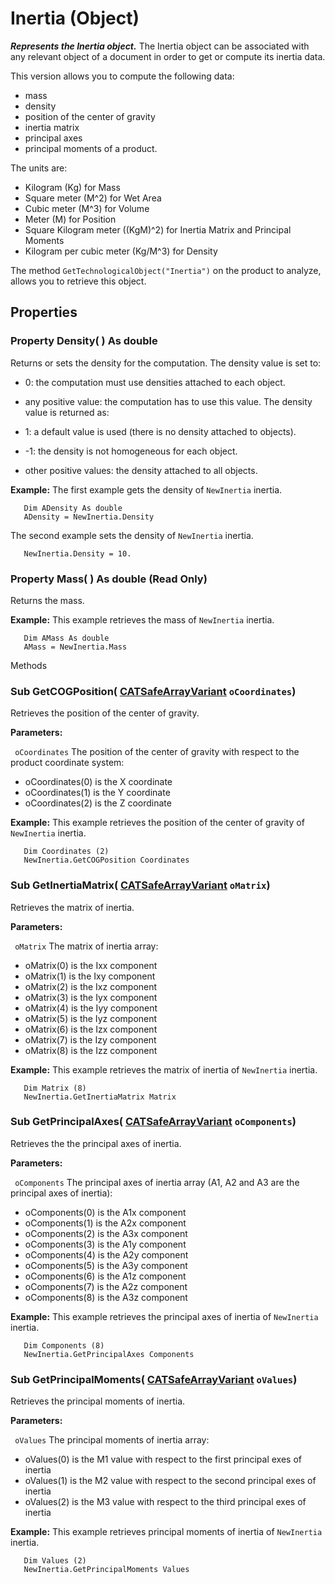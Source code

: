 # Inertia (Object)

**_Represents the Inertia object._**
The Inertia object can be associated with any relevant object of a document in order to get or compute its inertia data.

This version allows you to compute the following data:

  * mass
  * density
  * position of the center of gravity
  * inertia matrix
  * principal axes
  * principal moments
of a product.

The units are:

  * Kilogram (Kg) for Mass
  * Square meter (M^2) for Wet Area
  * Cubic meter (M^3) for Volume
  * Meter (M) for Position
  * Square Kilogram meter ((KgM)^2) for Inertia Matrix and Principal Moments
  * Kilogram per cubic meter (Kg/M^3) for Density

The method `GetTechnologicalObject("Inertia")` on the product to analyze, allows you to retrieve this object.

## Properties

### Property **Density**( ) As double

Returns or sets the density for the computation. The density value is set to:

  * 0: the computation must use densities attached to each object.
  * any positive value: the computation has to use this value.
The density value is returned as:

  * 1: a default value is used (there is no density attached to objects).
  * -1: the density is not homogeneous for each object.
  * other positive values: the density attached to all objects.

**Example:**      The first example gets the density of `NewInertia` inertia.

```VBScript
   Dim ADensity As double
   ADensity = NewInertia.Density

```

The second example sets the density of `NewInertia` inertia.

```VBScript
   NewInertia.Density = 10.

```

### Property **Mass**( ) As double (Read Only)

Returns the mass.

**Example:**      This example retrieves the mass of `NewInertia` inertia.

```VBScript
   Dim AMass As double
   AMass = NewInertia.Mass

```

Methods

### Sub **GetCOGPosition**( [CATSafeArrayVariant](../System/typedef_CATSafeArrayVariant_73843.md)  `oCoordinates`)

Retrieves the position of the center of gravity.

**Parameters:**

` oCoordinates`      The position of the center of gravity with respect to the product coordinate system:

  * oCoordinates(0) is the X coordinate
  * oCoordinates(1) is the Y coordinate
  * oCoordinates(2) is the Z coordinate

**Example:**      This example retrieves the position of the center of gravity of `NewInertia` inertia.

```VBScript
   Dim Coordinates (2)
   NewInertia.GetCOGPosition Coordinates

```

### Sub **GetInertiaMatrix**( [CATSafeArrayVariant](../System/typedef_CATSafeArrayVariant_73843.md)  `oMatrix`)

Retrieves the matrix of inertia.

**Parameters:**

` oMatrix`      The matrix of inertia array:

  * oMatrix(0) is the Ixx component
  * oMatrix(1) is the Ixy component
  * oMatrix(2) is the Ixz component
  * oMatrix(3) is the Iyx component
  * oMatrix(4) is the Iyy component
  * oMatrix(5) is the Iyz component
  * oMatrix(6) is the Izx component
  * oMatrix(7) is the Izy component
  * oMatrix(8) is the Izz component

**Example:**      This example retrieves the matrix of inertia of `NewInertia` inertia.

```VBScript
   Dim Matrix (8)
   NewInertia.GetInertiaMatrix Matrix

```

### Sub **GetPrincipalAxes**( [CATSafeArrayVariant](../System/typedef_CATSafeArrayVariant_73843.md)  `oComponents`)

Retrieves the the principal axes of inertia.

**Parameters:**

` oComponents`      The principal axes of inertia array (A1, A2 and A3 are the principal axes of inertia):

  * oComponents(0) is the A1x component
  * oComponents(1) is the A2x component
  * oComponents(2) is the A3x component
  * oComponents(3) is the A1y component
  * oComponents(4) is the A2y component
  * oComponents(5) is the A3y component
  * oComponents(6) is the A1z component
  * oComponents(7) is the A2z component
  * oComponents(8) is the A3z component

**Example:**      This example retrieves the principal axes of inertia of `NewInertia` inertia.

```VBScript
   Dim Components (8)
   NewInertia.GetPrincipalAxes Components

```

### Sub **GetPrincipalMoments**( [CATSafeArrayVariant](../System/typedef_CATSafeArrayVariant_73843.md)  `oValues`)

Retrieves the principal moments of inertia.

**Parameters:**

` oValues`      The principal moments of inertia array:

  * oValues(0) is the M1 value with respect to the first principal exes of inertia
  * oValues(1) is the M2 value with respect to the second principal exes of inertia
  * oValues(2) is the M3 value with respect to the third principal exes of inertia

**Example:**      This example retrieves principal moments of inertia of `NewInertia` inertia.

```VBScript
   Dim Values (2)
   NewInertia.GetPrincipalMoments Values

```